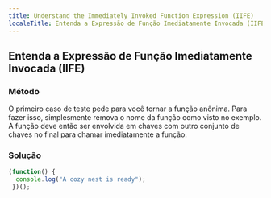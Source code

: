 ```yaml
---
title: Understand the Immediately Invoked Function Expression (IIFE)
localeTitle: Entenda a Expressão de Função Imediatamente Invocada (IIFE)
---
```

## Entenda a Expressão de Função Imediatamente Invocada (IIFE)

### Método

O primeiro caso de teste pede para você tornar a função anônima. Para fazer isso, simplesmente remova o nome da função como visto no exemplo. A função deve então ser envolvida em chaves com outro conjunto de chaves no final para chamar imediatamente a função.

### Solução

```javascript
(function() { 
  console.log("A cozy nest is ready"); 
 })(); 

```